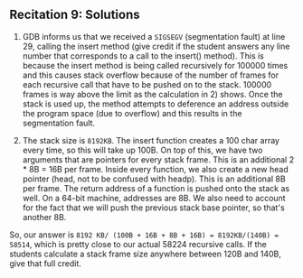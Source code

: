Recitation 9: Solutions
-----

1) GDB informs us that we received a `SIGSEGV` (segmentation fault) at line 29, calling the insert method (give credit if the student answers any line number that corresponds to a call to the insert() method). This is because the insert method is being called recursively for 100000 times and this causes stack overflow because of the number of frames for each recursive call that have to be pushed on to the stack. 100000 frames is way above the limit as the calculation in 2) shows. Once the stack is used up, the method attempts to deference an address outside the program space (due to overflow) and this results in the segmentation fault.

2) The stack size is `8192KB`. The insert function creates a 100 char array every time, so this will take up 100B. On top of this, we have two arguments that are pointers for every stack frame. This is an additional 2 * 8B = 16B per frame. Inside every function, we also create a new head pointer (head, not to be confused with headp). This is an additional 8B per frame. The return address of a function is pushed onto the stack as well. On a 64-bit machine, addresses are 8B. We also need to account for the fact that we will push the previous stack base pointer, so that's another 8B. 

 So, our answer is `8192 KB/ (100B + 16B + 8B + 16B) = 8192KB/(140B) = 58514`, which is pretty close to our actual 58224 recursive calls. If the students calculate a stack frame size anywhere between 120B and 140B, give that full credit.
